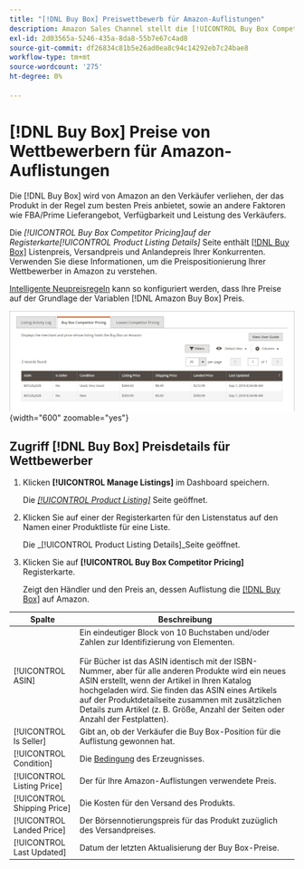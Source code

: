 ```yaml
---
title: "[!DNL Buy Box] Preiswettbewerb für Amazon-Auflistungen"
description: Amazon Sales Channel stellt die [!UICONTROL Buy Box Competitor Pricing] -Tab, damit Sie die Preispositionierung Ihrer Konkurrenten in Amazon besser verstehen können.
exl-id: 2d03565a-5246-435a-8da8-55b7e67c4ad8
source-git-commit: df26834c81b5e26ad0ea8c94c14292eb7c24bae8
workflow-type: tm+mt
source-wordcount: '275'
ht-degree: 0%

---
```


# [!DNL Buy Box] Preise von Wettbewerbern für Amazon-Auflistungen

Die [!DNL Buy Box] wird von Amazon an den Verkäufer verliehen, der das Produkt in der Regel zum besten Preis anbietet, sowie an andere Faktoren wie FBA/Prime Lieferangebot, Verfügbarkeit und Leistung des Verkäufers.

Die _[!UICONTROL Buy Box Competitor Pricing]_auf der Registerkarte_[!UICONTROL Product Listing Details]_ Seite enthält [[!DNL Buy Box]](./buy-box-competitor-pricing.md) Listenpreis, Versandpreis und Anlandepreis Ihrer Konkurrenten. Verwenden Sie diese Informationen, um die Preispositionierung Ihrer Wettbewerber in Amazon zu verstehen.

[Intelligente Neupreisregeln](./intelligent-repricing-rules.md) kann so konfiguriert werden, dass Ihre Preise auf der Grundlage der Variablen [!DNL Amazon Buy Box] Preis.

![Buy Box Konkurrentenpreisdetails](assets/amazon-listing-details-buy-box.png){width="600" zoomable="yes"}

## Zugriff [!DNL Buy Box] Preisdetails für Wettbewerber

1. Klicken **[!UICONTROL Manage Listings]** im Dashboard speichern.

   Die [_[!UICONTROL Product Listing]_](./managing-product-listings.md) Seite geöffnet.

1. Klicken Sie auf einer der Registerkarten für den Listenstatus auf den Namen einer Produktliste für eine Liste.

   Die _[!UICONTROL Product Listing Details]_Seite geöffnet.

1. Klicken Sie auf **[!UICONTROL Buy Box Competitor Pricing]** Registerkarte.

   Zeigt den Händler und den Preis an, dessen Auflistung die [[!DNL Buy Box]](./buy-box-competitor-pricing.md) auf Amazon.

| Spalte | Beschreibung |
|--- |--- |
| [!UICONTROL ASIN] | Ein eindeutiger Block von 10 Buchstaben und/oder Zahlen zur Identifizierung von Elementen.<br><br>Für Bücher ist das ASIN identisch mit der ISBN-Nummer, aber für alle anderen Produkte wird ein neues ASIN erstellt, wenn der Artikel in Ihren Katalog hochgeladen wird. Sie finden das ASIN eines Artikels auf der Produktdetailseite zusammen mit zusätzlichen Details zum Artikel (z. B. Größe, Anzahl der Seiten oder Anzahl der Festplatten). |
| [!UICONTROL Is Seller] | Gibt an, ob der Verkäufer die Buy Box-Position für die Auflistung gewonnen hat. |
| [!UICONTROL Condition] | Die [Bedingung](./product-listing-condition.md) des Erzeugnisses. |
| [!UICONTROL Listing Price] | Der für Ihre Amazon-Auflistungen verwendete Preis. |
| [!UICONTROL Shipping Price] | Die Kosten für den Versand des Produkts. |
| [!UICONTROL Landed Price] | Der Börsennotierungspreis für das Produkt zuzüglich des Versandpreises. |
| [!UICONTROL Last Updated] | Datum der letzten Aktualisierung der Buy Box-Preise. |
